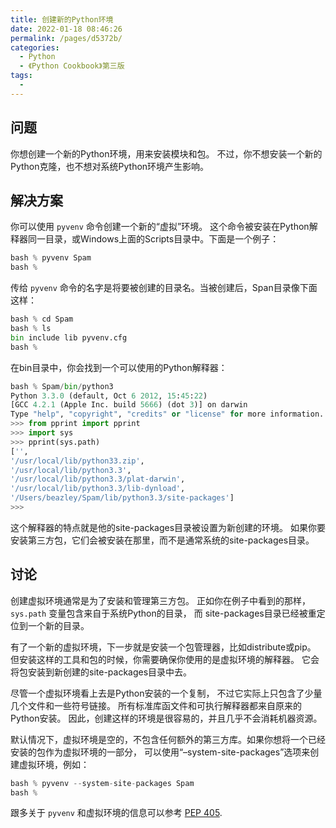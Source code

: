 ```yaml
---
title: 创建新的Python环境
date: 2022-01-18 08:46:26
permalink: /pages/d5372b/
categories:
  - Python
  - 《Python Cookbook》第三版
tags:
  - 
---
```


## 问题

你想创建一个新的Python环境，用来安装模块和包。 不过，你不想安装一个新的Python克隆，也不想对系统Python环境产生影响。

## 解决方案

你可以使用 `pyvenv` 命令创建一个新的“虚拟”环境。 这个命令被安装在Python解释器同一目录，或Windows上面的Scripts目录中。下面是一个例子：

```python
bash % pyvenv Spam
bash %
```

传给 `pyvenv` 命令的名字是将要被创建的目录名。当被创建后，Span目录像下面这样：

```python
bash % cd Spam
bash % ls
bin include lib pyvenv.cfg
bash %
```

在bin目录中，你会找到一个可以使用的Python解释器：

```python
bash % Spam/bin/python3
Python 3.3.0 (default, Oct 6 2012, 15:45:22)
[GCC 4.2.1 (Apple Inc. build 5666) (dot 3)] on darwin
Type "help", "copyright", "credits" or "license" for more information.
>>> from pprint import pprint
>>> import sys
>>> pprint(sys.path)
['',
'/usr/local/lib/python33.zip',
'/usr/local/lib/python3.3',
'/usr/local/lib/python3.3/plat-darwin',
'/usr/local/lib/python3.3/lib-dynload',
'/Users/beazley/Spam/lib/python3.3/site-packages']
>>>
```

这个解释器的特点就是他的site-packages目录被设置为新创建的环境。 如果你要安装第三方包，它们会被安装在那里，而不是通常系统的site-packages目录。

## 讨论

创建虚拟环境通常是为了安装和管理第三方包。 正如你在例子中看到的那样，`sys.path` 变量包含来自于系统Python的目录， 而 site-packages目录已经被重定位到一个新的目录。

有了一个新的虚拟环境，下一步就是安装一个包管理器，比如distribute或pip。 但安装这样的工具和包的时候，你需要确保你使用的是虚拟环境的解释器。 它会将包安装到新创建的site-packages目录中去。

尽管一个虚拟环境看上去是Python安装的一个复制， 不过它实际上只包含了少量几个文件和一些符号链接。 所有标准库函文件和可执行解释器都来自原来的Python安装。 因此，创建这样的环境是很容易的，并且几乎不会消耗机器资源。

默认情况下，虚拟环境是空的，不包含任何额外的第三方库。如果你想将一个已经安装的包作为虚拟环境的一部分， 可以使用“–system-site-packages”选项来创建虚拟环境，例如：

```python
bash % pyvenv --system-site-packages Spam
bash %
```

跟多关于 `pyvenv` 和虚拟环境的信息可以参考 [PEP 405](https://www.python.org/dev/peps/pep-0405/).